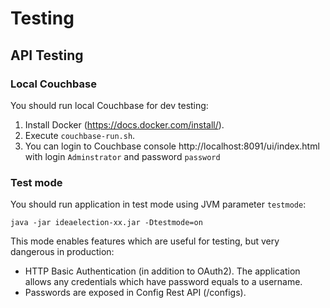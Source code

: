 # Testing
## API Testing

### Local Couchbase
You should run local Couchbase for dev testing:
1. Install Docker (https://docs.docker.com/install/).
1. Execute ```couchbase-run.sh```.
1. You can login to Couchbase console http://localhost:8091/ui/index.html with 
   login ```Adminstrator``` and password ```password```

### Test mode
You should run application in test mode using JVM parameter ```testmode```:
```
java -jar ideaelection-xx.jar -Dtestmode=on
``` 

This mode enables features which are useful for testing, but very dangerous in production:
* HTTP Basic Authentication (in addition to OAuth2). The application allows any credentials
which have password equals to a username.  
* Passwords are exposed in Config Rest API (/configs). 
 
 
